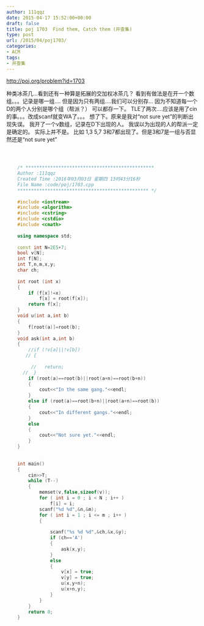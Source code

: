 ```yaml
---
author: 111qqz
date: 2015-04-17 15:52:00+00:00
draft: false
title: poj 1703  Find them, Catch them (并查集)
type: post
url: /2015/04/poj1703/
categories:
- ACM
tags:
- 并查集
---
```











http://poj.org/problem?id=1703







种类冰茶几...看到还有一种算是拓展的交加权冰茶几？
看到有做法是在开一个数组。。。记录是哪一组....
但是因为只有两组....我们可以分别存...
因为不知道每一个D的两个人分别是哪个组（帮派？）
可以都存一下。
TLE了两次....应该是用了cin的事。。。改成scanf就变WA了。。。
想了下。原来是我对“not sure yet”的判断出现失误。
我开了一个v数组，记录在D下出现的人。
我误以为出现的人的帮派一定是确定的。
实际上并不是。
比如 1,3 5,7 3和7都出现了。但是3和7是一组与否显然还是“not sure yet”



```c++
 

    
    /* ***********************************************
    Author :111qqz
    Created Time :2016年03月03日 星期四 13时43分16秒
    File Name :code/poj/1703.cpp
    ************************************************ */
    
    #include <iostream>
    #include <algorithm>
    #include <cstring>
    #include <cstdio>
    #include <cmath>
    
    using namespace std;
    
    const int N=2E5+7;
    bool v[N];
    int f[N];
    int T,n,m,x,y;
    char ch;
    
    int root (int x)
    {
        if (f[x]!=x)
            f[x] = root(f[x]);
        return f[x];
    }
    void u(int a,int b)
    {
        f[root(a)]=root(b);
    }
    void ask(int a,int b)
    {
        //if (!v[a]||!v[b])
       // {
            
         //   return;
      //  }
        if (root(a)==root(b)||root(a+n)==root(b+n))
        {
            cout<<"In the same gang."<<endl;
        }
        else if (root(a)==root(b+n)||root(a+n)==root(b))
        {
            cout<<"In different gangs."<<endl;
        }
        else
        {
            cout<<"Not sure yet."<<endl;
        }
    }
    
    
    int main()
    {
        cin>>T;
        while (T--)
        {
            memset(v,false,sizeof(v));
            for ( int i = 0 ; i < N ; i++ )
                f[i] = i;
            scanf("%d %d",&n,&m);
            for ( int i = 1 ; i <= m ; i++ )
            {
    
                scanf("%s %d %d",&ch,&x,&y);
                if (ch=='A')
                {
                    ask(x,y);
                }
                else
                {
                    v[x] = true;
                    v[y] = true;
                    u(x,y+n);
                    u(x+n,y);
                }
            }
        }
        return 0;
    }
    


```
